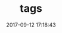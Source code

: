 ---
title: tags
date: 2017-09-12 17:18:43
layout: tags
type: "tags"
cdn: "header-off"
header-img: "../img/index-bg2.jpg"
---